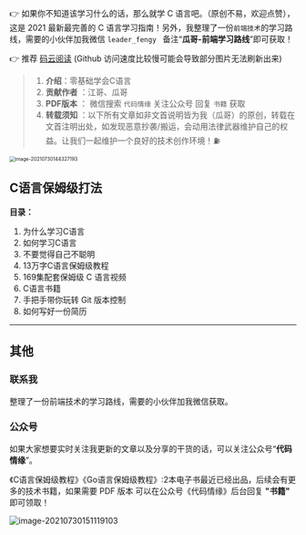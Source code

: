 👉 如果你不知道该学习什么的话，那么就学 C 语言吧。（原创不易，欢迎点赞），这是 2021 最新最完善的 C 语言学习指南！另外，我整理了一份`前端技术`的学习路线，需要的小伙伴加我微信 `leader_fengy ` 备注“**瓜哥-前端学习路线**”即可获取！

👉 推荐 [码云阅读]() (Github 访问速度比较慢可能会导致部分图片无法刷新出来)

> 1. **介绍**：零基础学会C语言
> 2. **贡献作者** ：江哥、瓜哥
> 3. **PDF版本** ： 微信搜索 `代码情缘` 关注公众号 回复 `书籍` 获取
> 4. **转载须知** ：以下所有文章如非文首说明皆为我（瓜哥）的原创，转载在文首注明出处，如发现恶意抄袭/搬运，会动用法律武器维护自己的权益。让我们一起维护一个良好的技术创作环境！⛽️

<img src="C:\Users\86183\AppData\Roaming\Typora\typora-user-images\image-20210730144327193.png" alt="image-20210730144327193" style="zoom:60%;" />

## C语言保姆级打法

**目录：**

1. 为什么学习C语言
2. 如何学习C语言
3. 不要觉得自己不聪明
4. 13万字C语言保姆级教程
5. 169集配套保姆级 C 语言视频
6. C语言书籍
7. 手把手带你玩转 Git 版本控制
8. 如何写好一份简历

------

## 其他

### 联系我

整理了一份前端技术的学习路线，需要的小伙伴加我微信获取。

### 公众号

如果大家想要实时关注我更新的文章以及分享的干货的话，可以关注公众号“**代码情缘**”。

《C语言保姆级教程》《Go语言保姆级教程》:2本电子书最近已经出品，后续会有更多的技术书籍，如果需要 PDF 版本 可以在公众号《代码情缘》后台回复 **"书籍"** 即可领取！

![image-20210730151119103](C:\Users\86183\AppData\Roaming\Typora\typora-user-images\image-20210730151119103.png)

